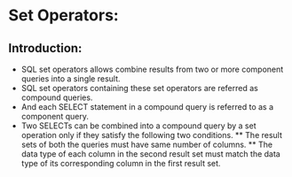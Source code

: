 # Set Operators:

## Introduction:
* SQL set operators allows combine results from two or more component queries into a single result.
* SQL set operators containing these set operators are referred as compound queries.
* And each SELECT statement in a compound query is referred to as a component query.
* Two SELECTs can be combined into a compound query by a set operation only if they satisfy the following two conditions.
** The result sets of both the queries must have same number of columns.
** The data type of each column in the second result set must match the data type of its corresponding column in the first result set.


